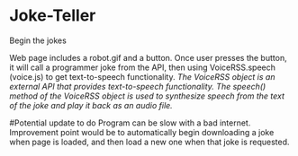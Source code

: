 # Joke-Teller
Begin the jokes

Web page includes a robot.gif and a button.
Once user presses the button, it will call a programmer joke from the API, then using VoiceRSS.speech (voice.js) to get text-to-speech functionality.
*The VoiceRSS object is an external API that provides text-to-speech functionality. The speech() method of the VoiceRSS object is used to synthesize speech from the text of the joke and play it back as an audio file.*

#Potential update to do
Program can be slow with a bad internet. Improvement point would be to automatically begin downloading a joke when page is loaded, and then load a new one when that joke is requested.

